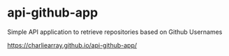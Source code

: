 # api-github-app
Simple API application to retrieve repositories based on Github Usernames

https://charliearray.github.io/api-github-app/
